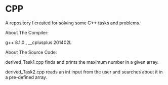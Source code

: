 # CPP
A repository I created for solving some C++ tasks and problems.

About The Compiler:

g++ 8.1.0 , __cplusplus 201402L

About The Source Code:

derived_Task1.cpp finds and prints the maximum number in a given array.

derived_Task2.cpp reads an int input from the user and searches about it in a pre-defined array.

